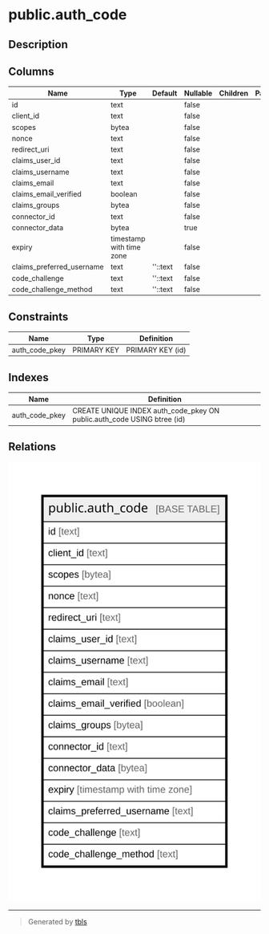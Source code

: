 # public.auth_code

## Description

## Columns

| Name | Type | Default | Nullable | Children | Parents | Comment |
| ---- | ---- | ------- | -------- | -------- | ------- | ------- |
| id | text |  | false |  |  |  |
| client_id | text |  | false |  |  |  |
| scopes | bytea |  | false |  |  |  |
| nonce | text |  | false |  |  |  |
| redirect_uri | text |  | false |  |  |  |
| claims_user_id | text |  | false |  |  |  |
| claims_username | text |  | false |  |  |  |
| claims_email | text |  | false |  |  |  |
| claims_email_verified | boolean |  | false |  |  |  |
| claims_groups | bytea |  | false |  |  |  |
| connector_id | text |  | false |  |  |  |
| connector_data | bytea |  | true |  |  |  |
| expiry | timestamp with time zone |  | false |  |  |  |
| claims_preferred_username | text | ''::text | false |  |  |  |
| code_challenge | text | ''::text | false |  |  |  |
| code_challenge_method | text | ''::text | false |  |  |  |

## Constraints

| Name | Type | Definition |
| ---- | ---- | ---------- |
| auth_code_pkey | PRIMARY KEY | PRIMARY KEY (id) |

## Indexes

| Name | Definition |
| ---- | ---------- |
| auth_code_pkey | CREATE UNIQUE INDEX auth_code_pkey ON public.auth_code USING btree (id) |

## Relations

![er](public.auth_code.svg)

---

> Generated by [tbls](https://github.com/k1LoW/tbls)
